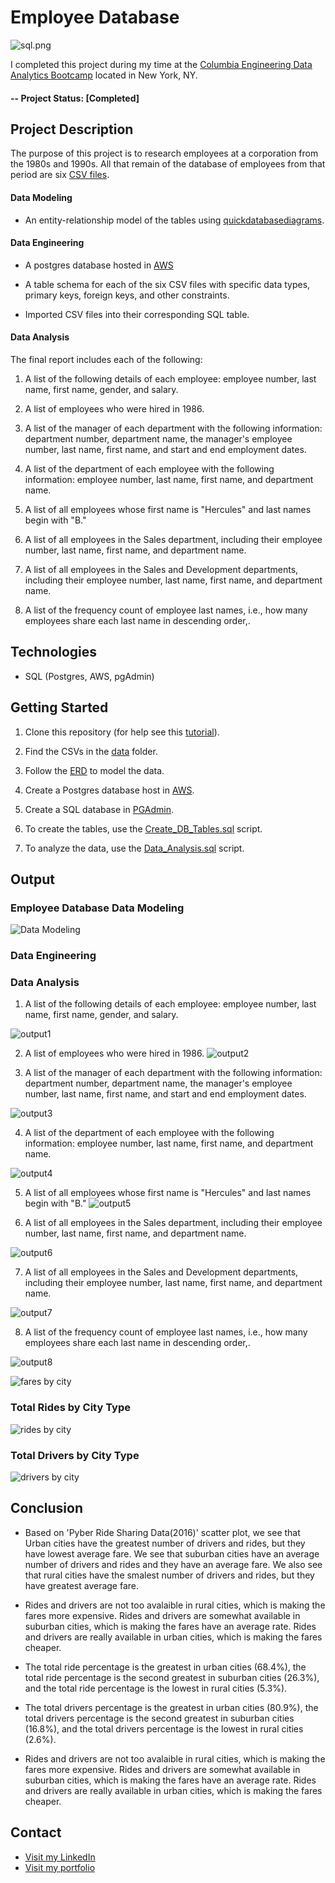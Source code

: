 # Employee Database

![sql.png](sql.png)

I completed this project during my time at the [Columbia Engineering Data Analytics Bootcamp](https://bootcamp.cvn.columbia.edu/data/nyc/landing/?s=Google-Brand&pkw=%2Bdata%20%2Banalytics%20%2Bcolumbia&pcrid=392444639754&pmt=b&utm_source=google&utm_medium=cpc&utm_campaign=%5BS%5D_GRD_Data_Brand_ALL_NYC_BMM_New&utm_term=%2Bdata%20%2Banalytics%20%2Bcolumbia&utm_content=392444639754&s=google&k=%2Bdata%20%2Banalytics%20%2Bcolumbia&gclid=Cj0KCQiA2b7uBRDsARIsAEE9XpFH-2wU0-_7jtxCV_PCkGBR0prlyKtvpF2-nAWU1tO4oYci5h1QStsaAsg5EALw_wcB&gclsrc=aw.ds) located in New York, NY.


#### -- Project Status: [Completed]


## Project Description

The purpose of this project is to research employees at a corporation from the 1980s and 1990s. All that remain of the database of employees from that period are six [CSV files](https://github.com/CarolineDelva/EmployeeDatabase-SQL-AWS-Project/tree/master/data).


#### Data Modeling

- An entity-relationship model of the tables using [quickdatabasediagrams](http://www.quickdatabasediagrams.com).

#### Data Engineering

- A postgres database hosted in [AWS](https://aws.amazon.com/)

- A table schema for each of the six CSV files with specific data types, primary keys, foreign keys, and other constraints.

- Imported CSV files into their corresponding SQL table.

#### Data Analysis

The final report includes each of the following:

1. A list of the following details of each employee: employee number, last name, first name, gender, and salary.

2. A list of employees who were hired in 1986.

3. A list of the manager of each department with the following information: department number, department name, the manager's employee number, last name, first name, and start and end employment dates.

4. A list of the department of each employee with the following information: employee number, last name, first name, and department name.

5. A list of all employees whose first name is "Hercules" and last names begin with "B."

6. A list of all employees in the Sales department, including their employee number, last name, first name, and department name.

7. A list of all employees in the Sales and Development departments, including their employee number, last name, first name, and department name.

8. A list of the frequency count of employee last names, i.e., how many employees share each last name in descending order,.



## Technologies
* SQL (Postgres, AWS, pgAdmin)


## Getting Started

1. Clone this repository (for help see this [tutorial](https://help.github.com/articles/cloning-a-repository/)).
2. Find the CSVs in the [data](https://github.com/CarolineDelva/EmployeeDatabase-SQL-AWS-Project/tree/master/data) folder.

3. Follow the [ERD](https://github.com/CarolineDelva/EmployeeDatabase-SQL-AWS-Project/blob/master/Quick%20Database%20Diagram.PNG) to model the data.
4. Create a Postgres database host in [AWS](https://aws.amazon.com/).
5. Create a SQL database in [PGAdmin](https://www.pgadmin.org/).
4. To create the tables, use the [Create_DB_Tables.sql](https://github.com/CarolineDelva/EmployeeDatabase-SQL-AWS-Project/blob/master/Create_DB_Tables.sql) script.

5. To analyze the data, use the [Data_Analysis.sql](https://github.com/CarolineDelva/EmployeeDatabase-SQL-AWS-Project/blob/master/Data_Analysis.sql) script.


## Output

### Employee Database Data Modeling 


![Data Modeling](QuickDatabaseDiagram.PNG)


### Data Engineering 


### Data Analysis

1. A list of the following details of each employee: employee number, last name, first name, gender, and salary.


![output1](Pictures/output1.PNG)

2. A list of employees who were hired in 1986.
![output2](Pictures/output2.PNG)


3. A list of the manager of each department with the following information: department number, department name, the manager's employee number, last name, first name, and start and end employment dates.

![output3](Pictures/output3.PNG)

4. A list of the department of each employee with the following information: employee number, last name, first name, and department name.

![output4](Pictures/output4.PNG)

5. A list of all employees whose first name is "Hercules" and last names begin with "B."
![output5](Pictures/output5.PNG)


6. A list of all employees in the Sales department, including their employee number, last name, first name, and department name.

![output6](Pictures/output6.PNG)

7. A list of all employees in the Sales and Development departments, including their employee number, last name, first name, and department name.

![output7](Pictures/output7.PNG)

8. A list of the frequency count of employee last names, i.e., how many employees share each last name in descending order,.

![output8](Pictures/output8.PNG)


![fares by city](ImagesPyber/totalfaresbycity.PNG)

### Total Rides by City Type
![rides by city](ImagesPyber/totalridesbytype.PNG)



### Total Drivers by City Type

![drivers by city](ImagesPyber/TotalDriversbyCityType.PNG)

## Conclusion
-  Based on 'Pyber Ride Sharing Data(2016)' scatter plot, we see that Urban cities have the greatest number of drivers and rides, but they have lowest average fare. We see that suburban cities have an average number of drivers and rides and they have an average fare. We also see that rural cities have the smalest number of drivers and rides, but they have greatest average fare.

- Rides and drivers are not too avalaible in rural cities, which is making the fares more expensive. Rides and drivers are somewhat available in suburban cities, which is making the fares have an average rate. Rides and drivers are really available in urban cities, which is making the fares cheaper.

- The total ride percentage is the greatest in urban cities (68.4%), the total ride percentage is the second greatest in suburban cities (26.3%), and the total ride percentage is the lowest in rural cities (5.3%).

- The total drivers percentage is the greatest in urban cities (80.9%), the total drivers percentage is the second greatest in suburban cities (16.8%), and the total drivers percentage is the lowest in rural cities (2.6%). 

- Rides and drivers are not too avalaible in rural cities, which is making the fares more expensive. Rides and drivers are somewhat available in suburban cities, which is making the fares have an average rate. Rides and drivers are really available in urban cities, which is making the fares cheaper.

## Contact
* [Visit my LinkedIn](https://www.linkedin.com/in/caroline-delva-5184a172/) 
* [Visit my portfolio](https://carolinedelva.github.io/CarolineDelvaPortfolio/) 
